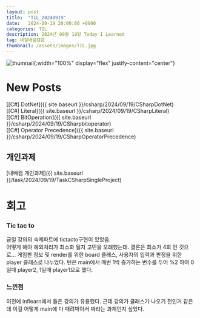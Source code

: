 ```yaml
---
layout: post
title:  "TIL_20240919"
date:   2024-09-19 20:00:00 +0900
categories: TIL
description: 2024년 09월 19일 Today I Learned
tag: 내일배움캠프
thumbnail: /assets/images/TIL.jpg
---
```


![thumnail]({{page.tilthumbnail}}){:width="100%" display="flex" justify-content="center"}

# New Posts
[\[C#\] DotNet]({{ site.baseurl }}/csharp/2024/09/19/CSharpDotNet)  
[\[C#\] Literal]({{ site.baseurl }}/csharp/2024/09/19/CSharpLiteral)  
[\[C#\] BitOperation]({{ site.baseurl }}/csharp/2024/09/19/CSharpbitoperator)  
[\[C#\] Operator Precedence]({{ site.baseurl }}/csharp/2024/09/19/CSharpOperatorPrecedence)  

## 개인과제
[내배캠 개인과제]({{ site.baseurl }}/task/2024/09/19/TaskCSharpSingleProject)  


# 회고
### Tic tac to
금일 강의의 숙제파트에 tictacto구현이 있었음.  
어떻게 해야 예외처리가 최소화 될지 고민을 오래했는데. 결론은 최소가 4회 인 것으로...
게임판 정보 및 render를 위한 board 클래스, 사용자의 입력과 판정을 위한 player 클래스로 나누었다.
턴은 main에서 매번 1씩 증가하는 변수를 두어 %2 하여 0일때 player2, 1일때 player1으로 했다.
### 느낀점
이전에 inflearn에서 들은 강의가 유용했다.
근데 강의가 클래스가 나오기 전인거 같은데 이걸 어떻게 main에 다 때려박아서 짜라는 과제인지 싶었다.
